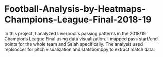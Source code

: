 # Football-Analysis-by-Heatmaps-Champions-League-Final-2018-19
In this project, I analyzed Liverpool's passing patterns in the 2018/19 Champions League Final using data visualization. I mapped pass start/end points for the whole team and Salah specifically. The analysis used mplsoccer for pitch visualization and statsbombpy to extract match data.
